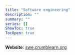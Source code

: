 ```yaml
---
title: "Software engineering"
description: ""
summary: ""
series: []
ShowToc: true
TocOpen: true
---
```


**Website**: [swe.crumblearn.org](https://swe.crumblearn.org/)
